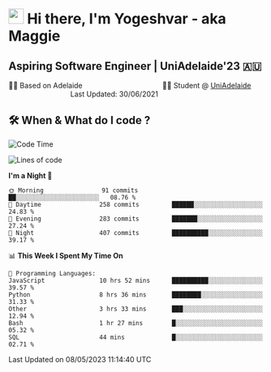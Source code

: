 <h1><img src="https://emojis.slackmojis.com/emojis/images/1531849430/4246/blob-sunglasses.gif?1531849430" width="30"/> Hi there, I'm Yogeshvar - aka Maggie</h1>

## Aspiring Software Engineer | UniAdelaide'23 🇦🇺  
🏂🏻  Based on Adelaide &nbsp;&nbsp;&nbsp;&nbsp;&nbsp;&nbsp;&nbsp;&nbsp;&nbsp;&nbsp;&nbsp;&nbsp;&nbsp;&nbsp;&nbsp;&nbsp;&nbsp;&nbsp;&nbsp;&nbsp;&nbsp;&nbsp;&nbsp;&nbsp;&nbsp;&nbsp;&nbsp;&nbsp;&nbsp;&nbsp;&nbsp;&nbsp;&nbsp;&nbsp;&nbsp;&nbsp;&nbsp;&nbsp;&nbsp;👨‍💻 Student @ [UniAdelaide](https://www.adelaide.edu.au)   &nbsp;&nbsp;&nbsp;&nbsp;&nbsp;&nbsp;&nbsp;&nbsp;&nbsp;&nbsp;&nbsp;&nbsp;&nbsp;&nbsp;&nbsp;&nbsp;&nbsp;&nbsp;&nbsp;&nbsp;&nbsp;&nbsp;&nbsp;&nbsp;&nbsp;&nbsp;&nbsp;&nbsp;&nbsp;&nbsp;&nbsp;Last Updated: 30/06/2021

## 🛠 When & What do I code ?  

<!--START_SECTION:waka-->
![Code Time](http://img.shields.io/badge/Code%20Time-2%2C145%20hrs%2014%20mins-blue)

![Lines of code](https://img.shields.io/badge/From%20Hello%20World%20I%27ve%20Written-3.6%20million%20lines%20of%20code-blue)

**I'm a Night 🦉** 

```text
🌞 Morning                91 commits          ██░░░░░░░░░░░░░░░░░░░░░░░   08.76 % 
🌆 Daytime                258 commits         ██████░░░░░░░░░░░░░░░░░░░   24.83 % 
🌃 Evening                283 commits         ███████░░░░░░░░░░░░░░░░░░   27.24 % 
🌙 Night                  407 commits         ██████████░░░░░░░░░░░░░░░   39.17 % 
```


📊 **This Week I Spent My Time On** 

```text
💬 Programming Languages: 
JavaScript               10 hrs 52 mins      ██████████░░░░░░░░░░░░░░░   39.57 % 
Python                   8 hrs 36 mins       ████████░░░░░░░░░░░░░░░░░   31.33 % 
Other                    3 hrs 33 mins       ███░░░░░░░░░░░░░░░░░░░░░░   12.94 % 
Bash                     1 hr 27 mins        █░░░░░░░░░░░░░░░░░░░░░░░░   05.32 % 
SQL                      44 mins             █░░░░░░░░░░░░░░░░░░░░░░░░   02.71 % 
```


 Last Updated on 08/05/2023 11:14:40 UTC
<!--END_SECTION:waka-->
